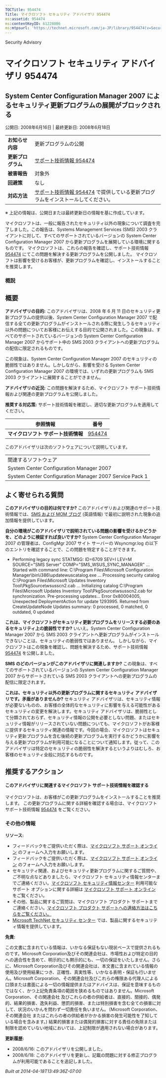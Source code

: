```yaml
---
TOCTitle: 954474
Title: マイクロソフト セキュリティ アドバイザリ 954474
ms:assetid: 954474
ms:contentKeyID: 61228086
ms:mtpsurl: 'https://technet.microsoft.com/ja-JP/library/954474(v=Security.10)'
---
```


Security Advisory

マイクロソフト セキュリティ アドバイザリ 954474
===============================================

System Center Configuration Manager 2007 によるセキュリティ更新プログラムの展開がブロックされる
-----------------------------------------------------------------------------------------------

公開日: 2008年6月16日 | 最終更新日: 2008年6月18日

|                    |                                                                                                                            |
|--------------------|----------------------------------------------------------------------------------------------------------------------------|
| **お知らせ内容**   | 更新プログラムの公開                                                                                                       |
| **更新プログラム** | [サポート技術情報 954474](http://support.microsoft.com/kb/954474)                                                          |
| **被害報告**       | 対象外                                                                                                                     |
| **回避策**         | なし                                                                                                                       |
| **対応方法**       | [サポート技術情報 954474](http://support.microsoft.com/kb/954474) で提供している更新プログラムをインストールしてください。 |

※ 上記の情報は、公開日または最終更新日の情報を基に作成しています。

マイクロソフトは、一般に報告されたセキュリティ以外の現象について調査を完了しました。この報告は、Systems Management Services (SMS) 2003 クライアントに対して、すべてのサポートされているバージョンの System Center Configuration Manager 2007 から更新プログラムを展開している環境に関するものです。 マイクロソフトは、これらの報告を確認し、サポート技術情報 [954474](http://support.microsoft.com/kb/954474) にてこの問題を解決する更新プログラムを公開しました。 マイクロソフトは影響を受けるお客様が、更新プログラムを確認し、インストールすることを推奨します。

### 概説

概要
----

<span></span>
**アドバイザリの目的:** このアドバイザリは、2008 年 6 月 11 日のセキュリティ更新プログラムの提供以後、System Center Configuration Manager 2007 で配信する全ての更新プログラムがインストールされる際に発生しうるセキュリティ以外の問題についてお客様にお伝えする目的で公開されました。この現象は、すべてのサポートされているバージョンの System Center Configuration Manager 2007 からサポート中の SMS 2003 クライアントへの更新プログラムの配信に限定されるものです。

この現象は、System Center Configuration Manager 2007 のセキュリティの脆弱性ではありません。しかしながら、影響を受ける System Center Configuration Manager 2007 の環境では、いずれの更新プログラムも SMS 2003 クライアントに展開することができません。

**アドバイザリの近況:** この問題を解決するため、マイクロソフト サポート技術情報および関連の更新プログラムを公開しました。

**推奨する対応策:** サポート技術情報を確認し、適切な更新プログラムを適用してください。

| 参照情報                            | 番号                                             |
|-------------------------------------|--------------------------------------------------|
| **マイクロソフト サポート技術情報** | [954474](http://support.microsoft.com/kb/954474) |

このアドバイザリは次のソフトウェアについて説明しています。

|                                                         |
|---------------------------------------------------------|
| 関連するソフトウェア                                    |
| System Center Configuration Manager 2007                |
| System Center Configuration Manager 2007 Service Pack 1 |

よく寄せられる質問
------------------

<span></span>
**このアドバイザリの目的は何ですか?**
このアドバイザリおよび関連のサポート技術情報では、[SMS および MOM ブログ](http://blogs.technet.com/smsandmom/archive/2008/06/12/wsus-offline-scan-catalog-fails-to-sync-on-configmgr-2007.aspx) (英語情報) で最初に説明された現象の追加情報を提供しています。

**自分の環境がこのアドバイザリで説明されている問題の影響を受けるかどうかを、どのように検証すれば良いですか?**
System Center Configuration Manager 2007 の管理者は、ConfigMgr 2007 サイト サーバーの Wsyncmgr.log の以下のエントリを確認することで、この問題を特定することができます。

-   Performing legacy sync
    STATMSG: ID=6709 SEV=I LEV=M SOURCE="SMS Server" COMP="SMS\_WSUS\_SYNC\_MANAGER" …
    Started with command line: C:\\Program Files\\Microsoft Configuration Manager\\bin\\i386\\updatewuscatalog.exe …
    Processing security catalog C:\\Program Files\\Microsoft Updates Inventory Tool\\PkgSource\\wsusscn2.cab ...
    Initializing catalog C:\\Program Files\\Microsoft Updates Inventory Tool\\PkgSource\\wsusscn2.cab for synchronization.
    Pre-processing updates...
    Error 0x80004005, Unexpected DeploymentAction for update 1293995. Returned from CreateUpdateNode
    Updates summary: 0 processed, 0 matched, 0 outdated, 0 updated

**これは、マイクロソフトがセキュリティ更新プログラムをリリースする必要のあるセキュリティ上の脆弱性ですか?**
いいえ。System Center Configuration Manager 2007 から SMS 2003 クライアントへ更新プログラムがインストールできないことは、セキュリティの脆弱性ではありません。 しかしながら、マイクロソフトはこの現象を確認し、問題を解決するため、サポート技術情報 [954474](http://support.microsoft.com/kb/954474) を公開しました。

**SMS のどのバージョンがこのアドバイザリに関連しますか?**
この現象は、すべてのサポートされているバージョンの System Center Configuration Manager 2007 からサポートされている SMS 2003 クライアントへの更新プログラムの配信に限定されます。

**これは、セキュリティ以外の更新プログラムに関するセキュリティ アドバイザリです。矛盾がありませんか?**
セキュリティ アドバイザリは、セキュリティ情報が必要ないものの、お客様の全体的なセキュリティに影響を与える可能性があるセキュリティの変更を解決します。セキュリティ アドバイザリは、脆弱性として分類されておらず、セキュリティ情報の公開を必要としない問題、またはセキュリティ情報がリリースされていない問題についても、マイクロソフトがお客様に提供するセキュリティ関連の情報です。今回の場合、マイクロソフトはセキュリティ更新プログラムを含む後続の更新プログラムを実行するかどうかに影響を与える更新プログラムが利用可能になることについて通知します。従って、このアドバイザリは特定のセキュリティの脆弱性を解決するというよりはむしろ、お客様のセキュリティ全般に対応するものです。

推奨するアクション
------------------

<span></span>
#### このアドバイザリに関連するマイクロソフト サポート技術情報を確認する

マイクロソフトは、お客様がこの更新プログラムをインストールすることを推奨します。 この更新プログラムに関する詳細を確認する場合は、マイクロソフト サポート技術情報 [954474](http://support.microsoft.com/kb/954474) をご覧ください。

### その他の情報

**リソース:**

-   フィードバックをご提供いただく際は、[マイクロソフト サポート オンライン](https://support.microsoft.com/common/survey.aspx?scid=sw;en;1257&showpage=1&ws=technet&sd=tech) のフォームへ入力をお願いします。
-   フィードバックをご提供いただく際は、[マイクロソフト サポート オンライン](https://support.microsoft.com/common/survey.aspx?scid=sw;en;1257&showpage=1&ws=technet&sd=tech) のフォームへ入力をお願いします。
-   セキュリティ関連、およびセキュリティ更新プログラムに関するご質問や、ご不明な点などありましたら、マイクロソフト セキュリティ情報センターまでご連絡ください。[マイクロソフト セキュリティ情報センター](http://www.microsoft.com/japan/security/sicinfo.mspx) 利用可能なサポート オプションに関する詳細は [マイクロソフト サポート オンライン](http://support.microsoft.com/) をご覧ください。
-   その他、製品に関するご質問は、マイクロソフト プロダクト サポートまでご連絡ください。[マイクロソフト プロダクト サポートへの連絡方法はこちらをご覧ください。](http://support.microsoft.com/select/?target=assistance)
-   [Microsoft TechNet セキュリティ センター](http://technet.microsoft.com/ja-jp/security/default.aspx) では、製品に関するセキュリティ情報を提供しています。

**免責:**

この文書に含まれている情報は、いかなる保証もない現状ベースで提供されるものです。Microsoft Corporation及びその関連会社は、市場性および特定の目的への適合性を含めて、明示的にも黙示的にも、一切の保証をいたしません。さらに、Microsoft Corporation及びその関連会社は、本文書に含まれている情報の使用及び使用結果につき、正確性、真実性等、いかなる表明・保証も行いません。Microsoft Corporation、その関連会社及びこれらの権限ある代理人による口頭または書面による一切の情報提供またはアドバイスは、保証を意味するものではなく、かつ上記免責条項の範囲を狭めるものではありません。Microsoft Corporation、その関連会社 及びこれらの者の供給者は、直接的、間接的、偶発的、結果的損害、逸失利益、懲罰的損害、または特別損害を含む全ての損害に対して、状況のいかんを問わず一切責任を負いません。（Microsoft Corporation、その関連会社 またはこれらの者の供給者がかかる損害の発生可能性を了知している場合を含みます。) 結果的損害または偶発的損害に対する責任の免除または制限を認めていない地域においては、上記制限が適用されない場合があります。

**更新履歴:**

-   2008/6/16: このアドバイザリを公開しました。
-   2008/6/18: このアドバイザリを更新し、記載の問題に対する修正プログラムが利用可能であることを追記しました。

*Built at 2014-04-18T13:49:36Z-07:00*
